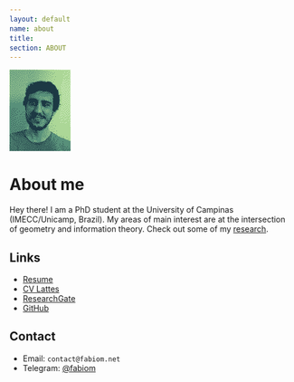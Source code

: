 ```yaml
---
layout: default
name: about
title:
section: ABOUT
---
```


<div class="card">
  <img src="me.png">
</div>

# About me

Hey there! I am a PhD student at the University of Campinas (IMECC/Unicamp, Brazil). My areas of main interest are at the intersection of geometry and information theory. Check out some of my [research](/research).


## Links

<ul>
  <li><a href="/docs/resume.pdf">Resume</a></li>
  <li><a href="http://lattes.cnpq.br/5029099102514492">CV Lattes</a></li>
  <li><a href="https://www.researchgate.net/profile/Fabio-C-C-Meneghetti">ResearchGate</a></li>
  <li><a href="https://github.com/fabiom">GitHub</a></li>
</ul>

## Contact

- Email: `contact@fabiom.net`
- Telegram: [@fabiom](https://t.me/fabiom)
